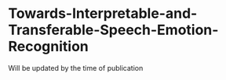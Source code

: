 # Towards-Interpretable-and-Transferable-Speech-Emotion-Recognition
Will be updated by the time of publication
